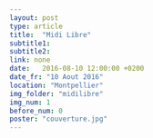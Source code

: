 ```yaml
---
layout: post
type: article
title:  "Midi Libre"
subtitle1:
subtitle2:
link: none
date:   2016-08-10 12:00:00 +0200
date_fr: "10 Aout 2016"
location: "Montpellier"
img_folder: "midilibre"
img_num: 1
before_num: 0
poster: "couverture.jpg"
---
```

